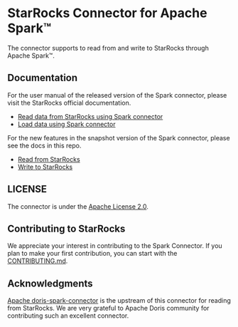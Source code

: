 # StarRocks Connector for Apache Spark™

The connector supports to read from and write to StarRocks through Apache Spark™.

## Documentation

For the user manual of the released version of the Spark connector, please visit the StarRocks official documentation.
* [Read data from StarRocks using Spark connector](https://docs.starrocks.io/en-us/latest/loading/Spark-connector-starrocks)
* [Load data using Spark connector](https://docs.starrocks.io/en-us/latest/unloading/Spark_connector) 

For the new features in the snapshot version of the Spark connector, please see the docs in this repo.
* [Read from StarRocks](docs/connector-read.md)
* [Write to StarRocks](docs/connector-write.md)

## LICENSE

The connector is under the [Apache License 2.0](LICENSE.txt).

## Contributing to StarRocks

We appreciate your interest in contributing to the Spark Connector. If you plan to make your first contribution, you can start with the [CONTRIBUTING.md](CONTRIBUTING.md).

## Acknowledgments

[Apache doris-spark-connector](https://github.com/apache/incubator-doris-spark-connector) is the upstream of this connector for reading from StarRocks. We are very grateful to Apache Doris community for contributing such an excellent connector.
